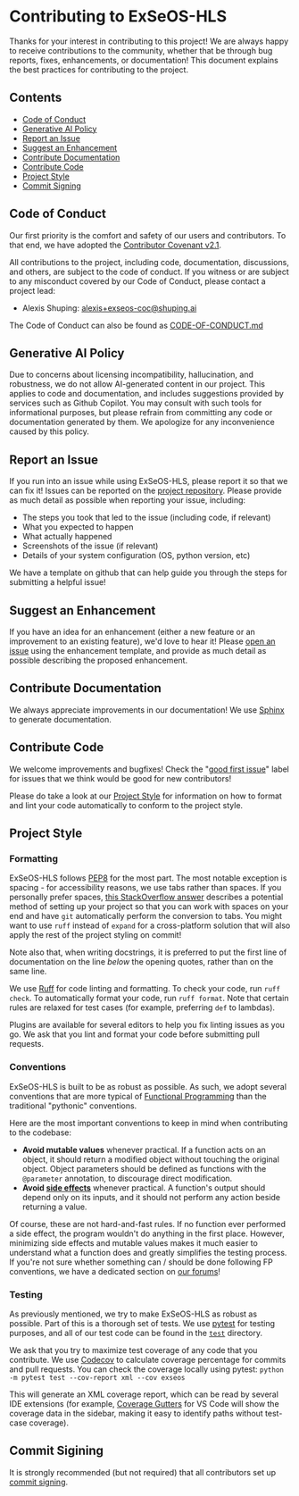 # Contributing to ExSeOS-HLS

Thanks for your interest in contributing to this project! We are always happy to
receive contributions to the community, whether that be through bug reports,
fixes, enhancements, or documentation! This document explains the best practices
for contributing to the project.

## Contents

- [Code of Conduct](#code-of-conduct)
- [Generative AI Policy](#generative-ai-policy)
- [Report an Issue](#report-an-issue)
- [Suggest an Enhancement](#suggest-an-enhancement)
- [Contribute Documentation](#contribute-documentation)
- [Contribute Code](#contribute-code)
- [Project Style](#project-style)
- [Commit Signing](#commit-signing)

## Code of Conduct

Our first priority is the comfort and safety of our users and contributors. To
that end, we have adopted the [Contributor Covenant
v2.1](https://www.contributor-covenant.org/version/2/1/code_of_conduct/).

All contributions to the project, including code, documentation, discussions,
and others, are subject to the code of conduct. If you witness or are subject to
any misconduct covered by our Code of Conduct, please contact a project lead:

- Alexis Shuping: [alexis+exseos-coc@shuping.ai](mailto:alexis+exseos-coc@shuping.ai)

The Code of Conduct can also be found as
[CODE-OF-CONDUCT.md](blob/main/CODE-OF-CONDUCT.md)

## Generative AI Policy

Due to concerns about licensing incompatibility, hallucination, and robustness,
we do not allow AI-generated content in our project. This applies to code and
documentation, and includes suggestions provided by services such as Github
Copilot. You may consult with such tools for informational purposes, but please
refrain from committing any code or documentation generated by them. We
apologize for any inconvenience caused by this policy.

## Report an Issue

If you run into an issue while using ExSeOS-HLS, please report it so that we can
fix it! Issues can be reported on the [project
repository](https://github.com/ashuping/chicory/issues/new/choose). Please
provide as much detail as possible when reporting your issue, including:
- The steps you took that led to the issue (including code, if relevant)
- What you expected to happen
- What actually happened
- Screenshots of the issue (if relevant)
- Details of your system configuration (OS, python version, etc)

We have a template on github that can help guide you through the steps for
submitting a helpful issue!

## Suggest an Enhancement

If you have an idea for an enhancement (either a new feature or an improvement
to an existing feature), we'd love to hear it! Please [open an
issue](https://github.com/ashuping/chicory/issues/new/choose) using the
enhancement template, and provide as much detail as possible describing the
proposed enhancement.

## Contribute Documentation

We always appreciate improvements in our documentation! We use
[Sphinx](https://www.sphinx-doc.org/en/master/) to generate documentation.

## Contribute Code

We welcome improvements and bugfixes! Check the "[good first
issue](https://github.com/ashuping/chicory/labels/good%20first%20issue)" label
for issues that we think would be good for new contributors!

Please do take a look at our [Project Style](#project-style) for information on
how to format and lint your code automatically to conform to the project style.

## Project Style

### Formatting

ExSeOS-HLS follows [PEP8](https://peps.python.org/pep-0008/) for the most part.
The most notable exception is spacing - for accessibility reasons, we use tabs
rather than spaces. If you personally prefer spaces, [this StackOverflow
answer](https://stackoverflow.com/questions/2316677/can-git-automatically-switch-between-spaces-and-tabs)
describes a potential method of setting up your project so that you can work
with spaces on your end and have `git` automatically perform the conversion to
tabs. You might want to use `ruff` instead of `expand` for a cross-platform
solution that will also apply the rest of the project styling on commit!

Note also that, when writing docstrings, it is preferred to put the first line
of documentation on the line *below* the opening quotes, rather than on the same
line.

We use [Ruff](https://docs.astral.sh/ruff/) for code linting and formatting. To
check your code, run `ruff check`. To automatically format your code, run `ruff
format`. Note that certain rules are relaxed for test cases (for example,
preferring `def` to lambdas).

Plugins are available for several editors to help you fix linting issues as you
go. We ask that you lint and format your code before submitting pull requests.

### Conventions

ExSeOS-HLS is built to be as robust as possible. As such, we adopt several
conventions that are more typical of [Functional
Programming](https://en.wikipedia.org/wiki/Functional_programming) than the
traditional "pythonic" conventions.

Here are the most important conventions to keep in mind when contributing to the
codebase:
- **Avoid mutable values** whenever practical. If a function acts on an object,
  it should return a modified object without touching the original object.
  Object parameters should be defined as functions with the `@parameter`
  annotation, to discourage direct modification.
- **Avoid [side
  effects](https://en.wikipedia.org/wiki/Side_effect_(computer_science))**
  whenever practical. A function's output should depend only on its inputs, and
  it should not perform any action beside returning a value.

Of course, these are not hard-and-fast rules. If no function ever performed a
side effect, the program wouldn't do anything in the first place. However,
minimizing side effects and mutable values makes it much easier to understand
what a function does and greatly simplifies the testing process. If you're not
sure whether something can / should be done following FP conventions, we have a
dedicated section on 
[our forums](/discussions/new?category=functional-programming-questions)!

### Testing

As previously mentioned, we try to make ExSeOS-HLS as robust as possible. Part
of this is a thorough set of tests. We use
[pytest](https://docs.pytest.org/en/stable/) for testing purposes, and all of
our test code can be found in the [`test`](blob/main/test) directory.

We ask that you try to maximize test coverage of any code that you contribute.
We use [Codecov](https://about.codecov.io/) to calculate coverage percentage for
commits and pull requests. You can check the coverage locally using pytest:
`python -m pytest test --cov-report xml --cov exseos`

This will generate an XML coverage report, which can be read by several IDE
extensions (for example, [Coverage
Gutters](https://marketplace.visualstudio.com/items?itemName=ryanluker.vscode-coverage-gutters)
for VS Code will show the coverage data in the sidebar, making it easy to
identify paths without test-case coverage).

## Commit Sigining

It is strongly recommended (but not required) that all contributors set up
[commit
signing](https://docs.github.com/en/authentication/managing-commit-signature-verification/about-commit-signature-verification#gpg-commit-signature-verification).